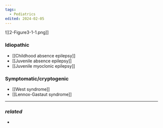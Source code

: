 ```yaml
---
tags:
  - Pediatrics
edited: 2024-02-05
---
```

![[2-Figure3-1-1.png]]

### Idiopathic
- [[Childhood absence epilepsy]]
- [[Juvenile absence epilepsy]] 
- [[Juvenile myoclonic epilepsy]]

### Symptomatic/cryptogenic
- [[West syndrome]]
- [[Lennox-Gastaut syndrome]] 

---
### *related*
- 